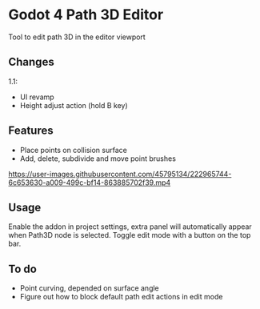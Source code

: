 # Godot 4 Path 3D Editor

Tool to edit path 3D in the editor viewport

## Changes
1.1:
- UI revamp
- Height adjust action (hold B key)

## Features
- Place points on collision surface
- Add, delete, subdivide and move point brushes

https://user-images.githubusercontent.com/45795134/222965744-6c653630-a009-499c-bf14-863885702f39.mp4

## Usage
Enable the addon in project settings, extra panel will automatically appear when Path3D node is selected.
Toggle edit mode with a button on the top bar.

## To do
- Point curving, depended on surface angle
- Figure out how to block default path edit actions in edit mode
